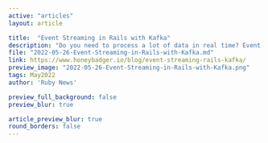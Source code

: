 ```yaml
---
active: "articles"
layout: article

title:  "Event Streaming in Rails with Kafka"
description: "Do you need to process a lot of data in real time? Event streaming is a pattern that could help."
file: "2022-05-26-Event-Streaming-in-Rails-with-Kafka.md"
link: https://www.honeybadger.io/blog/event-streaming-rails-kafka/
preview_image: "2022-05-26-Event-Streaming-in-Rails-with-Kafka.png"
tags: May2022
author: 'Ruby News'

preview_full_background: false
preview_blur: true

article_preview_blur: true
round_borders: false
---
```

